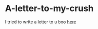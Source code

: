 # A-letter-to-my-crush
I tried to write a letter to u boo <a href="https://patricioconajagua.github.io/Post-card-4-my-crush/">here</a>
